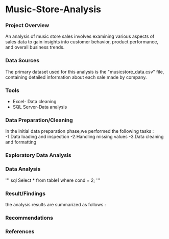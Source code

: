 # Music-Store-Analysis

### Project Overview

An analysis of music store sales involves examining various aspects of sales data to gain insights into customer behavior, product performance, and overall business trends.

### Data Sources
The primary dataset used for this analysis is the "musicstore_data.csv" file, containing detailed information about each sale made by company.

### Tools

- Excel- Data cleaning
- SQL Server-Data analysis

### Data Preparation/Cleaning

In the initial data preparation phase,we performed the following tasks :
-1.Data loading and inspection
-2.Handling missing values
-3.Data cleaning and formatting

### Exploratory Data Analysis


### Data Analysis
''' sql
 Select * from table1 where cond = 2;
 '''
 ### Result/Findings

 the analysis results are summarized as follows :



 ### Recommendations
 ### References
 
